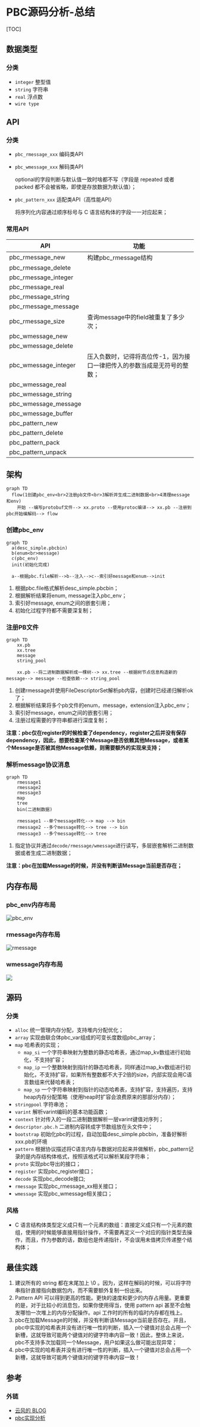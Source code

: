 # PBC源码分析-总结

[TOC]



## 数据类型

### 分类

- `integer` 整型值
- `string` 字符串
- `real` 浮点数
- `wire type`



## API

### 分类

- `pbc_rmessage_xxx` 编码类API

- `pbc_wmessage_xxx` 解码类API
  
  optional的字段判断与默认值一致时啥都不写（字段是 repeated 或者 packed 都不会被省略，即使是存放数据为默认值）；
  
- `pbc_pattern_xxx`   适配类API（高性能API）
  
  将序列化内容通过顺序标号与 C 语言结构体的字段一一对应起来；

### 常用API

| API                  | 功能                                                         |
| -------------------- | ------------------------------------------------------------ |
| pbc_rmessage_new     | 构建pbc_rmessage结构                                         |
| pbc_rmessage_delete  |                                                              |
| pbc_rmessage_integer |                                                              |
| pbc_rmessage_real    |                                                              |
| pbc_rmessage_string  |                                                              |
| pbc_rmessage_message |                                                              |
| pbc_rmessage_size    | 查询message中的field被重复了多少次；                         |
| pbc_wmessage_new     |                                                              |
| pbc_wmessage_delete  |                                                              |
| pbc_wmessage_integer | 压入负数时，记得将高位传-1，因为接口一律把传入的参数当成是无符号的整数； |
| pbc_wmessage_real    |                                                              |
| pbc_wmessage_string  |                                                              |
| pbc_wmessage_message |                                                              |
| pbc_wmessage_buffer  |                                                              |
| pbc_pattern_new      |                                                              |
| pbc_pattern_delete   |                                                              |
| pbc_pattern_pack     |                                                              |
| pbc_pattern_unpack   |                                                              |



## 架构

```mermaid
graph TD
  flow(1创建pbc_env<br>2注册pb文件<br>3解析并生成二进制数据<br>4清理message和env)
	开始 --编写protobuf文件--> xx.proto --使用protoc编译--> xx.pb --注册到pbc开始编解码--> flow
```

### 创建pbc_env

```mermaid
graph TD
  a(desc_simple.pbcbin)
  b(enum<br>message)
  c(pbc_env)
  init(初始化完成)
  
  a--根据pbc.file解析-->b--注入-->c--索引好message和enum-->init
```

1. 根据pbc.file格式解析desc_simple.pbcbin；
2. 根据解析结果将enum, message注入pbc_env；
3. 索引好message, enum之间的嵌套引用；
4. 初始化过程字符都不需要深复制；

### 注册PB文件

```mermaid
graph TD
	xx.pb
	xx.tree
	message
	string_pool
	
	xx.pb --将二进制数据解析成一棵树--> xx.tree --根据树节点信息构造新的message--> message --检查依赖--> string_pool
```

1. 创建rmessage并使用FileDescriptorSet解析pb内容，创建时已经递归解析ok了；
2. 根据解析结果将多个pb文件的enum，message，extension注入pbc_env；
3. 索引好message，enum之间的嵌套引用；
4. 注册过程需要的字符串都进行深度复制；

**注意：pbc仅在register的时候检查了dependency，register之后并没有保存dependency，因此，想要检查某个Message是否依赖其他Message，或者某个Message是否被其他Message依赖，则需要额外的实现来支持；**

### 解析message协议消息

```mermaid
graph TD
	rmessage1
	rmessage2
	rmessage3
	map
	tree
	bin(二进制数据)
	
	rmessage1 --单个message转化--> map --> bin
	rmessage2 --多个message转化--> tree --> bin
	rmessage3 --多个message转化--> tree
```

1. 指定协议并通过`decode/rmessage/wmessage`进行读写，多层嵌套解析二进制数据或者生成二进制数据；

**注意：pbc在加载Message的时候，并没有判断该Message当前是否存在；**



## 内存布局

### pbc_env内存布局

![pbc_env](res/pbc_env_memory.png)

### rmessage内存布局

![rmessage](res/pbc_rmessage_memory.png)

### wmessage内存布局

![](res/wmessage_mem.png)



## 源码

### 分类

- `alloc` 统一管理内存分配，支持堆内分配优化；
- `array`  实现由联合体pbc_var组成的可变长度数组pbc_array；
- `map` 哈希表的实现；
  - `map_si` 一个字符串映射为整数的静态哈希表，通过map_kv数组进行初始化，不支持扩容；
  - `map_ip` 一个整数映射到指针的静态哈希表，同样通过map_kv数组进行初始化，不支持扩容，如果所有整数都不大于2倍的size，内部实现会用C语言数组来代替哈希表；
  - `map_sp` 一个字符串映射到指针的动态哈希表，支持扩容，支持遍历，支持heap内存分配策略（使用heap时扩容会浪费原来的那部分内存）；
- `stringpool` 字符串池；
- `varint` 解析varint编码的基本功能函数；
- `context` 针对传入的一段二进制数据解析一层varint键值对序列；
- `descriptor.pbc.h` 二进制内容转成字节数组放在头文件中；
- `bootstrap` 初始化pbc的过程，自动加载desc_simple.pbcbin，准备好解析xxx.pb的环境
- `pattern` 根据协议描述将C语言内存与数据对应起来并做解析，pbc_pattern记录的是内存结构体格式，按照该格式可以解析某段字符串；
- `proto` 实现pbc导出的接口；
- `register` 实现pbc_register接口；
- `decode` 实现pbc_decode接口;
- `rmessage` 实现pbc_rmessage_xx相关接口；
- `wmessage` 实现pbc_wmessage相关接口；

### 风格

- C 语言结构体类型定义成只有一个元素的数组：直接定义成只有一个元素的数组，使用的时候能够直接用指针操作，不需要再定义一个对应的指针类型去操作，而且，作为参数的话，数组也是传递指针，不会误用未值拷贝传递整个结构体；



## 最佳实践

1. 建议所有的 string 都在末尾加上 \0 。因为，这样在解码的时候，可以将字符串指针直接指向数据包内，而不需要额外复制一份出来。
2. Pattern API 可以得到更高的性能。更快的速度和更少的内存占用量。更重要的是，对于比较小的消息包，如果你使用得当，使用 pattern api 甚至不会触发哪怕一次堆上的内存分配操作。api 工作时的所有的临时内存都在栈上。
2. pbc在加载Message的时候，并没有判断该Message当前是否存在。并且，pbc中实现的哈希表并没有进行唯一性的判断，插入一个键值对总会占用一个新槽，这就导致可能两个键值对的键字符串内容一致！因此，整体上来说，pbc不支持多次加载同一个Message，用户如果这么做可能出现异常；
2. pbc中实现的哈希表并没有进行唯一性的判断，插入一个键值对总会占用一个新槽，这就导致可能两个键值对的键字符串内容一致！



## 参考

### 外链

- [云风的 BLOG](https://blog.codingnow.com/)
- [pbc实现分析](https://www.zhyingkun.com/markdown/pbcanalysis/)